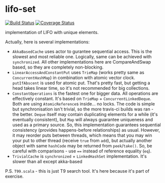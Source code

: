 # lifo-set
[![Build Status](https://travis-ci.org/dk14/lifo-set.svg?branch=master)](https://travis-ci.org/dk14/lifo-set)
[![Coverage Status](https://coveralls.io/repos/dk14/lifo-set/badge.svg?branch=master)](https://coveralls.io/r/dk14/lifo-set?branch=master)

implementation of LIFO with unique elements.

Actually, here is several implementations:

- `AkkaBasedCache` uses actor to gurantee sequential access. This is the slowest and most reliable one. Logically, same can be achieved with `synchronized`. All other implementations here are CompareAndSwap based, so they are completely non-blocking.
- `LinearAccessAndConstantPut` uses `TrieMap` (works pretty same as `ConcurrentHashMap`) in combination with atomic vector clock. `putIfAbscent` is used for atomic put. That's pretty fast, but getting a head takes linear time, so it's not recommended for big collections.
- `ConstantOperations` is the fastest one for bigger data. All operations are effectively constant. It's based on `TrieMap` + `ConcurrentLinkedDeque`. Both are using `AtomicReference`s inside... no locks. The code is simple but synchronisation isn't trivial, so the more travis-ci builds was ran - the better. `Deque` itself may contain duplicating elements for a while (it's eventually consistent), but `Map` will always guarantee uniqueness and used as a primary source. So, this implementation guarantees sequential consistency (provides happens-before relationships) as usual. However, it may reorder puts between threads, which means that you may win your put to other thread (receive `true` from `add`), but actually another object with same `hashCode` may be returned from `peek`/`take()`. So, be careful with comparisons - use `==` instead of reference equality (`eq`). 
- `TrivialCache` is `synchronized` + `LinkedHashSet` implementation. It's slower than all except akka-based

P.S. `T99.scala` - this is just T9 search tool. It's here because it's part of exercise.
